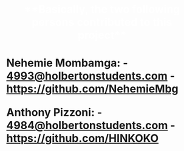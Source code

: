 <h1 align="center" style="color:#FFFFFF"> **Basically, the two following persons contributed to this project** <h1>

Nehemie Mombamga: - 4993@holbertonstudents.com
				  - https://github.com/NehemieMbg

Anthony Pizzoni:  - 4984@holbertonstudents.com
				  - https://github.com/HINKOKO



